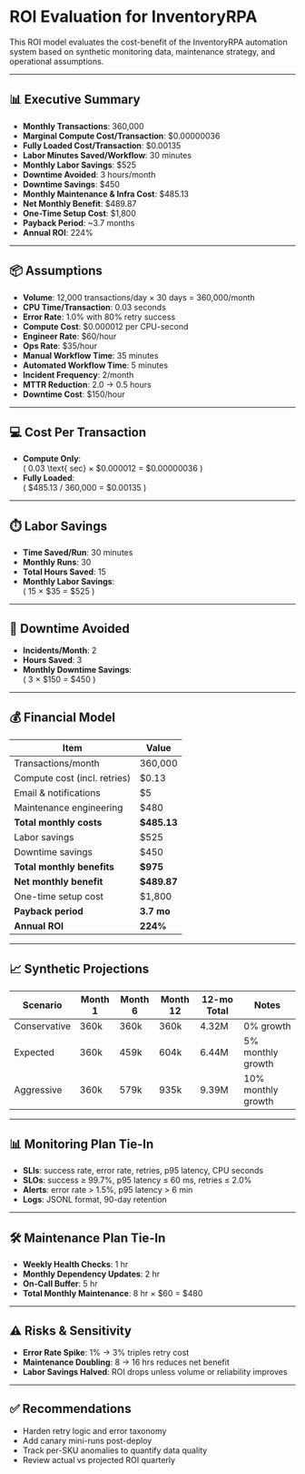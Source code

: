 # ROI Evaluation for InventoryRPA

This ROI model evaluates the cost-benefit of the InventoryRPA automation system based on synthetic monitoring data, maintenance strategy, and operational assumptions.

---

## 📊 Executive Summary

- **Monthly Transactions**: 360,000  
- **Marginal Compute Cost/Transaction**: $0.00000036  
- **Fully Loaded Cost/Transaction**: $0.00135  
- **Labor Minutes Saved/Workflow**: 30 minutes  
- **Monthly Labor Savings**: $525  
- **Downtime Avoided**: 3 hours/month  
- **Downtime Savings**: $450  
- **Monthly Maintenance & Infra Cost**: $485.13  
- **Net Monthly Benefit**: $489.87  
- **One-Time Setup Cost**: $1,800  
- **Payback Period**: ~3.7 months  
- **Annual ROI**: 224%

---

## 📦 Assumptions

- **Volume**: 12,000 transactions/day × 30 days = 360,000/month  
- **CPU Time/Transaction**: 0.03 seconds  
- **Error Rate**: 1.0% with 80% retry success  
- **Compute Cost**: $0.000012 per CPU-second  
- **Engineer Rate**: $60/hour  
- **Ops Rate**: $35/hour  
- **Manual Workflow Time**: 35 minutes  
- **Automated Workflow Time**: 5 minutes  
- **Incident Frequency**: 2/month  
- **MTTR Reduction**: 2.0 → 0.5 hours  
- **Downtime Cost**: $150/hour  

---

## 💻 Cost Per Transaction

- **Compute Only**:  
  \( 0.03 \text{ sec} × \$0.000012 = \$0.00000036 \)  
- **Fully Loaded**:  
  \( \$485.13 / 360,000 = \$0.00135 \)

---

## ⏱️ Labor Savings

- **Time Saved/Run**: 30 minutes  
- **Monthly Runs**: 30  
- **Total Hours Saved**: 15  
- **Monthly Labor Savings**:  
  \( 15 × \$35 = \$525 \)

---

## 🚨 Downtime Avoided

- **Incidents/Month**: 2  
- **Hours Saved**: 3  
- **Monthly Downtime Savings**:  
  \( 3 × \$150 = \$450 \)

---

## 💰 Financial Model

| Item                         | Value       |
|------------------------------|-------------|
| Transactions/month           | 360,000     |
| Compute cost (incl. retries) | $0.13       |
| Email & notifications        | $5          |
| Maintenance engineering      | $480        |
| **Total monthly costs**      | **$485.13** |
| Labor savings                | $525        |
| Downtime savings             | $450        |
| **Total monthly benefits**   | **$975**    |
| **Net monthly benefit**      | **$489.87** |
| One-time setup cost          | $1,800      |
| **Payback period**           | **3.7 mo**  |
| **Annual ROI**               | **224%**    |

---

## 📈 Synthetic Projections

| Scenario     | Month 1 | Month 6 | Month 12 | 12-mo Total | Notes              |
|--------------|---------|---------|----------|-------------|--------------------|
| Conservative | 360k    | 360k    | 360k     | 4.32M       | 0% growth          |
| Expected     | 360k    | 459k    | 604k     | 6.44M       | 5% monthly growth  |
| Aggressive   | 360k    | 579k    | 935k     | 9.39M       | 10% monthly growth |

---

## 📊 Monitoring Plan Tie-In

- **SLIs**: success rate, error rate, retries, p95 latency, CPU seconds  
- **SLOs**: success ≥ 99.7%, p95 latency ≤ 60 ms, retries ≤ 2.0%  
- **Alerts**: error rate > 1.5%, p95 latency > 6 min  
- **Logs**: JSONL format, 90-day retention  

---

## 🛠️ Maintenance Plan Tie-In

- **Weekly Health Checks**: 1 hr  
- **Monthly Dependency Updates**: 2 hr  
- **On-Call Buffer**: 5 hr  
- **Total Monthly Maintenance**: 8 hr × $60 = $480  

---

## ⚠️ Risks & Sensitivity

- **Error Rate Spike**: 1% → 3% triples retry cost  
- **Maintenance Doubling**: 8 → 16 hrs reduces net benefit  
- **Labor Savings Halved**: ROI drops unless volume or reliability improves  

---

## ✅ Recommendations

- Harden retry logic and error taxonomy  
- Add canary mini-runs post-deploy  
- Track per-SKU anomalies to quantify data quality  
- Review actual vs projected ROI quarterly